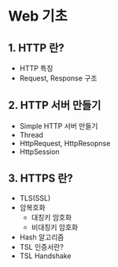 # Web 기초
## 1. HTTP 란?
- HTTP 특징
- Request, Response 구조
## 2. HTTP 서버 만들기
- Simple HTTP 서버 만들기
- Thread
- HttpRequest, HttpResopnse
- HttpSession
## 3. HTTPS 란?
- TLS(SSL)
- 암복호화
  - 대칭키 암호화
  - 비대칭키 암호화
- Hash 알고리즘
- TSL 인증서란?
- TSL Handshake
